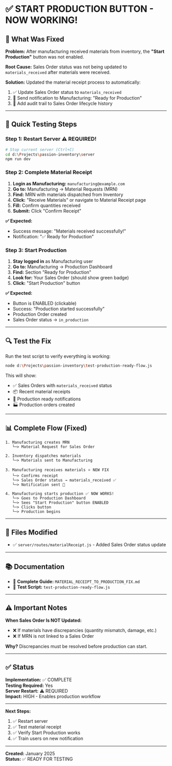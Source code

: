 # ✅ START PRODUCTION BUTTON - NOW WORKING!

## 🎯 What Was Fixed

**Problem:** After manufacturing received materials from inventory, the **"Start Production"** button was not enabled.

**Root Cause:** Sales Order status was not being updated to `materials_received` after materials were received.

**Solution:** Updated the material receipt process to automatically:
1. ✅ Update Sales Order status to `materials_received`
2. 🔔 Send notification to Manufacturing: "Ready for Production"
3. 📝 Add audit trail to Sales Order lifecycle history

---

## 🚀 Quick Testing Steps

### **Step 1: Restart Server** ⚠️ **REQUIRED!**

```bash
# Stop current server (Ctrl+C)
cd d:\Projects\passion-inventory\server
npm run dev
```

### **Step 2: Complete Material Receipt**

1. **Login as Manufacturing:** `manufacturing@example.com`
2. **Go to:** Manufacturing → Material Requests (MRN)
3. **Find:** MRN with materials dispatched from Inventory
4. **Click:** "Receive Materials" or navigate to Material Receipt page
5. **Fill:** Confirm quantities received
6. **Submit:** Click "Confirm Receipt"

**✅ Expected:** 
- Success message: "Materials received successfully!"
- Notification: "✅ Ready for Production"

### **Step 3: Start Production**

1. **Stay logged in** as Manufacturing user
2. **Go to:** Manufacturing → Production Dashboard
3. **Find:** Section "Ready for Production"
4. **Look for:** Your Sales Order (should show green badge)
5. **Click:** "Start Production" button

**✅ Expected:**
- Button is ENABLED (clickable)
- Success: "Production started successfully"
- Production Order created
- Sales Order status → `in_production`

---

## 🔍 Test the Fix

Run the test script to verify everything is working:

```bash
node d:\Projects\passion-inventory\test-production-ready-flow.js
```

This will show:
- ✅ Sales Orders with `materials_received` status
- 📦 Recent material receipts
- 🔔 Production ready notifications
- 🏭 Production orders created

---

## 📊 Complete Flow (Fixed)

```
1. Manufacturing creates MRN
   └─> Material Request for Sales Order
   
2. Inventory dispatches materials
   └─> Materials sent to Manufacturing
   
3. Manufacturing receives materials ⭐ NEW FIX
   └─> Confirms receipt
   └─> Sales Order status → materials_received ✅
   └─> Notification sent 🔔
   
4. Manufacturing starts production ✅ NOW WORKS!
   └─> Goes to Production Dashboard
   └─> Sees "Start Production" button ENABLED
   └─> Clicks button
   └─> Production begins
```

---

## 📝 Files Modified

- ✅ `server/routes/materialReceipt.js` - Added Sales Order status update

---

## 📚 Documentation

- 📖 **Complete Guide:** `MATERIAL_RECEIPT_TO_PRODUCTION_FIX.md`
- 🧪 **Test Script:** `test-production-ready-flow.js`

---

## ⚠️ Important Notes

**When Sales Order Is NOT Updated:**
- ❌ If materials have discrepancies (quantity mismatch, damage, etc.)
- ❌ If MRN is not linked to a Sales Order

**Why?** Discrepancies must be resolved before production can start.

---

## ✅ Status

**Implementation:** ✅ COMPLETE  
**Testing Required:** Yes  
**Server Restart:** ⚠️ REQUIRED  
**Impact:** HIGH - Enables production workflow  

---

**Next Steps:**
1. ✅ Restart server
2. ✅ Test material receipt
3. ✅ Verify Start Production works
4. ✅ Train users on new notification

---

**Created:** January 2025  
**Status:** ✅ READY FOR TESTING